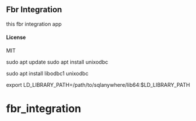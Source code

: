 ## Fbr Integration

this fbr integration app

#### License

MIT

<!-- system installations -->
sudo apt update
sudo apt install unixodbc

sudo apt install libodbc1 unixodbc

export LD_LIBRARY_PATH=/path/to/sqlanywhere/lib64:$LD_LIBRARY_PATH


# fbr_integration
